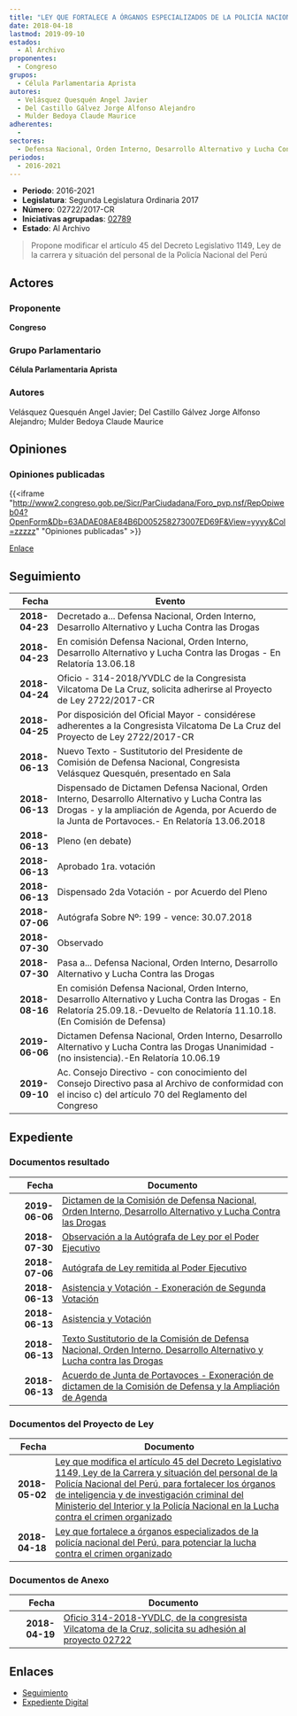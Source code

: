 ```yaml
---
title: "LEY QUE FORTALECE A ÓRGANOS ESPECIALIZADOS DE LA POLICÍA NACIONAL DEL PERÚ, PARA POTENCIAR LA LUCHA CONTRA EL CRIMEN ORGANIZADO"
date: 2018-04-18
lastmod: 2019-09-10
estados: 
  - Al Archivo
proponentes: 
  - Congreso
grupos: 
  - Célula Parlamentaria Aprista
autores: 
  - Velásquez Quesquén Angel Javier
  - Del Castillo Gálvez Jorge Alfonso Alejandro
  - Mulder Bedoya Claude Maurice
adherentes: 
  - 
sectores: 
  - Defensa Nacional, Orden Interno, Desarrollo Alternativo y Lucha Contra las Drogas
periodos: 
  - 2016-2021
---
```


- **Periodo**: 2016-2021
- **Legislatura**: Segunda Legislatura Ordinaria 2017
- **Número**: 02722/2017-CR
- **Iniciativas agrupadas**: [02789](../../02700/02789)
- **Estado**: Al Archivo

> Propone modificar el artículo 45 del Decreto Legislativo 1149, Ley de la carrera y situación del personal de la Policía Nacional del Perú


## Actores

### Proponente

**Congreso**

### Grupo Parlamentario

**Célula Parlamentaria Aprista**

### Autores

Velásquez Quesquén Angel Javier; Del Castillo Gálvez Jorge Alfonso Alejandro; Mulder Bedoya Claude Maurice


## Opiniones

### Opiniones publicadas

{{<iframe "http://www2.congreso.gob.pe/Sicr/ParCiudadana/Foro_pvp.nsf/RepOpiweb04?OpenForm&Db=63ADAE08AE84B6D005258273007ED69F&View=yyyy&Col=zzzzz" "Opiniones publicadas" >}}

[Enlace](http://www2.congreso.gob.pe/Sicr/ParCiudadana/Foro_pvp.nsf/RepOpiweb04?OpenForm&Db=63ADAE08AE84B6D005258273007ED69F&View=yyyy&Col=zzzzz)

## Seguimiento

| Fecha | Evento |
|------:|--------|
| **2018-04-23** | Decretado a... Defensa Nacional, Orden Interno, Desarrollo Alternativo y Lucha Contra las Drogas|
| **2018-04-23** | En comisión Defensa Nacional, Orden Interno, Desarrollo Alternativo y Lucha Contra las Drogas - En Relatoría 13.06.18|
| **2018-04-24** | Oficio - 314-2018/YVDLC de la Congresista Vilcatoma De La Cruz, solicita adherirse al Proyecto de Ley 2722/2017-CR|
| **2018-04-25** | Por disposición del Oficial Mayor - considérese adherentes a la Congresista Vilcatoma De La Cruz del Proyecto de Ley 2722/2017-CR|
| **2018-06-13** | Nuevo Texto - Sustitutorio del Presidente de Comisión de Defensa Nacional, Congresista Velásquez Quesquén, presentado en Sala|
| **2018-06-13** | Dispensado de Dictamen Defensa Nacional, Orden Interno, Desarrollo Alternativo y Lucha Contra las Drogas - y la ampliación de Agenda, por Acuerdo de la Junta de Portavoces.- En Relatoría 13.06.2018|
| **2018-06-13** | Pleno (en debate)|
| **2018-06-13** | Aprobado 1ra. votación|
| **2018-06-13** | Dispensado 2da Votación - por Acuerdo del Pleno|
| **2018-07-06** | Autógrafa Sobre Nº: 199 - vence: 30.07.2018|
| **2018-07-30** | Observado|
| **2018-07-30** | Pasa a... Defensa Nacional, Orden Interno, Desarrollo Alternativo y Lucha Contra las Drogas|
| **2018-08-16** | En comisión Defensa Nacional, Orden Interno, Desarrollo Alternativo y Lucha Contra las Drogas - En Relatoría 25.09.18.-Devuelto de Relatoría 11.10.18. (En Comisión de Defensa)|
| **2019-06-06** | Dictamen Defensa Nacional, Orden Interno, Desarrollo Alternativo y Lucha Contra las Drogas Unanimidad - (no insistencia).-En Relatoría 10.06.19|
| **2019-09-10** | Ac. Consejo Directivo - con conocimiento del Consejo Directivo pasa al Archivo de conformidad con el inciso c) del artículo 70 del Reglamento del Congreso|


## Expediente


### Documentos resultado

| Fecha | Documento |
|------:|--------|
| **2019-06-06** | [Dictamen de la Comisión de Defensa Nacional, Orden Interno, Desarrollo Alternativo y Lucha Contra las Drogas](http://www.leyes.congreso.gob.pe/Documentos/2016_2021/Dictamenes/Proyectos_de_Ley/02722DC07MYA20190606.pdf) |
| **2018-07-30** | [Observación a la Autógrafa de Ley por el Poder Ejecutivo](http://www.leyes.congreso.gob.pe/Documentos/2016_2021/Observacion_a_la_Autografa/OBAU0272220180730.pdf) |
| **2018-07-06** | [Autógrafa de Ley remitida al Poder Ejecutivo](http://www.leyes.congreso.gob.pe/Documentos/2016_2021/Autografas/Ley_y_de_Resolucion_Legislativa/AU0272220180706.pdf) |
| **2018-06-13** | [Asistencia y Votación - Exoneración de Segunda Votación](http://www.leyes.congreso.gob.pe/Documentos/2016_2021/Asistencia_y_Votacion/Proyectos_de_Ley/Exoneracion_de_Segunda_Votacion/AVESV0272220180613.pdf) |
| **2018-06-13** | [Asistencia y Votación](http://www.leyes.congreso.gob.pe/Documentos/2016_2021/Asistencia_y_Votacion/Proyectos_de_Ley/AV0272220180613.pdf) |
| **2018-06-13** | [Texto Sustitutorio de la Comisión de Defensa Nacional, Orden Interno, Desarrollo Alternativo y Lucha contra las Drogas](http://www.leyes.congreso.gob.pe/Documentos/2016_2021/Texto_Sustitutorio/Proyectos_de_Ley/TS0272220180613.pdf) |
| **2018-06-13** | [Acuerdo de Junta de Portavoces - Exoneración de dictamen de la Comisión de Defensa y la Ampliación de Agenda](http://www.leyes.congreso.gob.pe/Documentos/2016_2021/Acuerdos/Junta_Portavoces/AJP0272220180613.PDF) |

### Documentos del Proyecto de Ley

| Fecha | Documento |
|------:|--------|
| **2018-05-02** | [Ley que modifica el artículo 45 del Decreto Legislativo 1149, Ley de la Carrera y situación del personal de la Policía Nacional del Perú, para fortalecer los órganos de inteligencia y de investigación criminal del Ministerio del Interior y la Policía Nacional en la Lucha contra el crimen organizado](http://www.leyes.congreso.gob.pe/Documentos/2016_2021/Proyectos_de_Ley_y_de_Resoluciones_Legislativas/PL0277520180424.pdf) |
| **2018-04-18** | [Ley que fortalece a órganos especializados de la policía nacional del Perú, para potenciar la lucha contra el crimen organizado](http://www.leyes.congreso.gob.pe/Documentos/2016_2021/Proyectos_de_Ley_y_de_Resoluciones_Legislativas/PL0272220180418.pdf) |

### Documentos de Anexo

| Fecha | Documento |
|------:|--------|
| **2018-04-19** | [Oficio 314-2018-YVDLC, de la congresista Vilcatoma de la Cruz, solicita su adhesión al proyecto 02722](http://www.leyes.congreso.gob.pe/Documentos/2016_2021/Adhesiones/Proyectos_de_Ley/OFICIO-314-2018-YVDLC.pdf) |

## Enlaces 

- [Seguimiento](http://www2.congreso.gob.pe/Sicr/TraDocEstProc/CLProLey2016.nsf/f7fff46988ca05b1052578e100829cc7/34ca0409ef53d9fb0525827300769058?OpenDocument)
- [Expediente Digital](http://www2.congreso.gob.pe/Sicr/TraDocEstProc/CLProLey2016.nsf/f7fff46988ca05b1052578e100829cc7/34ca0409ef53d9fb0525827300769058?OpenDocument&Click=05257FB7005EB655.eb71d0cf91d8294e05256cdf006b5706/$Body/0.1C6C)
